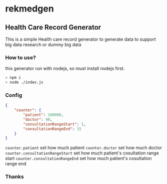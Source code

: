 # rekmedgen
Health Care Record Generator
---
This is a simple Health care record generator to generate data to support big data research or dummy big data

### How to use?
this generator run with nodejs, so must install nodejs first.
```bash
> npm i
> node ./index.js
```

### Config
```json
{
    "counter": {
        "patient": 100000,
        "doctor": 40,
        "consultationRangeStart": 1,
        "consultationRangeEnd": 15
    }
}
```
`counter.patient` set how much patient
`counter.doctor` set how much doctor
`counter.consultationRangeStart` set how much patient's cosultation range start
`counter.consultationRangeEnd` set how much patient's cosultation range end


### Thanks
